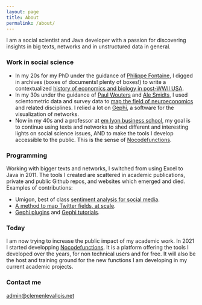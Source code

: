 ```yaml
---
layout: page
title: About
permalink: /about/
---
```


I am a social scientist and Java developer with a passion for discovering insights in big texts, networks and in unstructured data in general.

### Work in social science

* In my 20s for my PhD under the guidance of [Philippe Fontaine](https://isp.cnrs.fr/?project=fontaine-philippe), I digged in archives (boxes of documents! plenty of boxes!) to write a contextualized [history of economics and biology in post-WWII USA](https://tel.archives-ouvertes.fr/tel-00372263).
* In my 30s under the guidance of [Paul Wouters](https://scholar.google.fr/citations?user=ZHF-hVMAAAAJ&hl=en&oi=ao) and [Ale Smidts](https://orcid.org/0000-0002-6699-1172), I used scientometric data and survey data to [map the field of neuroeconomics](https://www.nature.com/articles/nrn3354) and related disciplines. I relied a lot on [Gephi](https://gephi.org/), a software for the visualization of networks.
* Now in my 40s and a professor at [em lyon business school](https://em-lyon.com/en), my goal is to continue using texts and networks to shed different and interesting lights on social science issues, AND to make the tools I develop accessible to the public. This is the sense of [Nocodefunctions](https://nocodefunctions.com/).

### Programming

Working with bigger texts and networks, I switched from using Excel to Java in 2011. The tools I created are scattered in academic publications, private and public Github repos, and websites which emerged and died. Examples of contributions:

* Umigon, best of class [sentiment analysis for social media](https://nocodefunctions.com/umigon/sentiment_analysis_tool.html).
* [A method to map Twitter fields, at scale](https://management-aims.com/index.php/mgmt/article/view/4245/10254).
* [Gephi plugins](https://gephi.org/plugins/#/browse/search/levallois) and [Gephi tutorials](https://seinecle.github.io/gephi-tutorials/).

### Today

I am now trying to increase the public impact of my academic work. In 2021 I started developping [Nocodefunctions](https://nocodefunctions.com/). It is a platform offering the tools I developed over the years, for non technical users and for free. It will also be the host and training ground for the new functions I am developing in my current academic projects.


### Contact me

[admin@clemenlevallois.net](mailto:admin@clemenlevallois.net)
